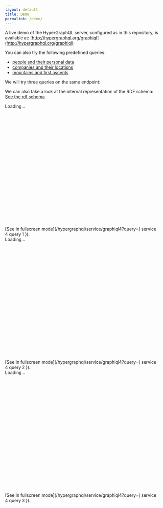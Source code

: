 ```yaml
---
layout: default
title: Demo
permalink: /demo/
---
```


A live demo of the HyperGraphQL server, configured as in this repository, is available at: [http://hypergraphql.org/graphiql](http://hypergraphql.org/graphiql)

You can also try the following predefined queries:

* [people and their personal data](http://hypergraphql.org/graphiql?query=%7B%0A%20%20people(limit%3A50%2C%20offset%3A1000)%20%7B%0A%20%20%20%20_id%0A%20%20%20%20_type%0A%20%20%20%20name%0A%20%20%20%20birthDate%0A%20%20%20%20birthPlace%20%7B%0A%20%20%20%20%20%20_id%0A%20%20%20%20%20%20_type%0A%20%20%20%20%20%20label%20(lang%3A%22en%22)%0A%20%20%20%20%7D%0A%20%20%20%20deathDate%0A%20%20%20%20deathPlace%20%7B%0A%20%20%20%20%20%20_id%0A%20%20%20%20%20%20_type%0A%20%20%20%20%20%20label%20(lang%3A%22en%22)%0A%20%20%20%20%7D%0A%20%20%7D%0A%7D%0A)
* [companies and their locations](http://hypergraphql.org/graphiql?query=%7B%0A%20%20companies(limit%3A%20100)%20%7B%0A%20%20%20%20_id%0A%20%20%20%20_type%0A%20%20%20%20name%0A%20%20%20%20locationCity%20%7B%0A%20%20%20%20%20%20_id%0A%20%20%20%20%20%20label(lang%3A%20%22en%22)%0A%20%20%20%20%20%20country%20%7B%0A%20%20%20%20%20%20%20%20_id%0A%20%20%20%20%20%20%20%20label(lang%3A%20%22en%22)%0A%20%20%20%20%20%20%7D%0A%20%20%20%20%7D%0A%20%20%7D%0A%7D%0A)
* [mountains and first ascents](http://hypergraphql.org/graphiql?query=%7B%0A%20%20mountains(limit%3A%20100%2C%20offset%3A%20100)%20%7B%0A%20%20%20%20_id%0A%20%20%20%20_type%0A%20%20%20%20label%20(lang%3A%22en%22)%0A%20%20%20%20firstAscentPerson%20%7B%0A%20%20%20%20%20%20_id%0A%20%20%20%20%20%20name%0A%20%20%20%20%20%20%0A%20%20%20%20%7D%0A%20%20%7D%0A%7D%0A)

<graphiqlconfig>
 <script src="//cdn.jsdelivr.net/es6-promise/4.0.5/es6-promise.auto.min.js"></script>
    <script src="//cdn.jsdelivr.net/fetch/0.9.0/fetch.min.js"></script>
    <script src="//cdn.jsdelivr.net/react/15.4.2/react.min.js"></script>
    <script src="//cdn.jsdelivr.net/react/15.4.2/react-dom.min.js"></script>
        <link rel="stylesheet" href="//cdn.jsdelivr.net/npm/graphiql@0.11.2/graphiql.css" />
    <script src="//cdn.jsdelivr.net/npm/graphiql@0.11.2/graphiql.js"></script>
    <style>
        .graphiql {
            height: 400px;
        }
</style>
</graphiqlconfig>

We will try three queries on the same endpoint:

We can also take a look at the internal representation of the RDF schema:
[See the rdf schema](/hypergraphql/service/graphql4)



<graphiql>
<div class="graphiql" id="demo1">Loading...</div>

<script>
    var parameters = {query: "{ query 1 }"};
    function onEditQuery(newQuery) {
        parameters.query = newQuery;
    }

    function graphQLFetcher(graphQLParams) {
        return fetch('/hypergraphql/service/graphql4', {
            method: 'post',
            headers: {
                'Accept': 'application/json',
                'Content-Type': 'application/json'
            },
            body: JSON.stringify(graphQLParams),
            credentials: 'include',
        }).then(function (response) {
            return response.text();
        }).then(function (responseBody) {
            try {
                return JSON.parse(responseBody);
            } catch (error) {
                return responseBody;
            }
        });
    }

    ReactDOM.render(
        React.createElement(GraphiQL, {
            fetcher: graphQLFetcher,
            query: parameters.query,
            onEditQuery: onEditQuery,
        }),
        document.getElementById('demo1')
    );
</script>
</graphiql>
[See in fullscreen mode](/hypergraphql/service/graphiql4?query={ service 4 query 1 }).


<graphiql>
<div class="graphiql" id="demo2">Loading...</div>

<script>
    var parameters = {query: "{ query 2 }"};
    function onEditQuery(newQuery) {
        parameters.query = newQuery;
    }

    function graphQLFetcher(graphQLParams) {
        return fetch('/hypergraphql/service/graphql4', {
            method: 'post',
            headers: {
                'Accept': 'application/json',
                'Content-Type': 'application/json'
            },
            body: JSON.stringify(graphQLParams),
            credentials: 'include',
        }).then(function (response) {
            return response.text();
        }).then(function (responseBody) {
            try {
                return JSON.parse(responseBody);
            } catch (error) {
                return responseBody;
            }
        });
    }

    ReactDOM.render(
        React.createElement(GraphiQL, {
            fetcher: graphQLFetcher,
            query: parameters.query,
            onEditQuery: onEditQuery,
        }),
        document.getElementById('demo2')
    );
</script>
</graphiql>
[See in fullscreen mode](/hypergraphql/service/graphiql4?query={ service 4 query 2 }).


<graphiql>
<div class="graphiql" id="demo3">Loading...</div>

<script>
    var parameters = {query: "{ query 3 }"};
    function onEditQuery(newQuery) {
        parameters.query = newQuery;
    }

    function graphQLFetcher(graphQLParams) {
        return fetch('/hypergraphql/service/graphql4', {
            method: 'post',
            headers: {
                'Accept': 'application/json',
                'Content-Type': 'application/json'
            },
            body: JSON.stringify(graphQLParams),
            credentials: 'include',
        }).then(function (response) {
            return response.text();
        }).then(function (responseBody) {
            try {
                return JSON.parse(responseBody);
            } catch (error) {
                return responseBody;
            }
        });
    }

    ReactDOM.render(
        React.createElement(GraphiQL, {
            fetcher: graphQLFetcher,
            query: parameters.query,
            onEditQuery: onEditQuery,
        }),
        document.getElementById('demo3')
    );
</script>
</graphiql>
[See in fullscreen mode](/hypergraphql/service/graphiql4?query={ service 4 query 3 }).

